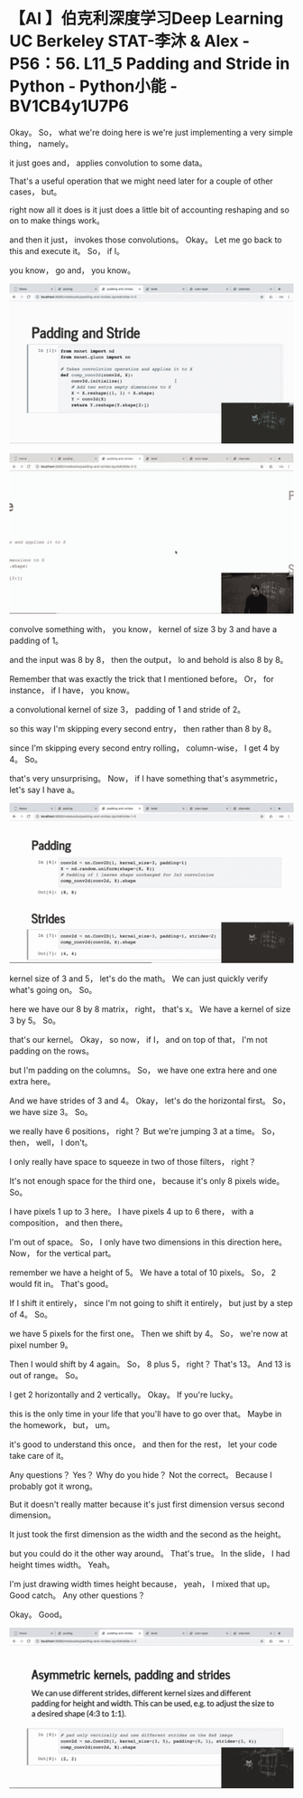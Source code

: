 # 【AI 】伯克利深度学习Deep Learning UC Berkeley STAT-李沐 & Alex - P56：56. L11_5 Padding and Stride in Python - Python小能 - BV1CB4y1U7P6

 Okay。 So， what we're doing here is we're just implementing a very simple thing， namely。

 it just goes and， applies convolution to some data。

 That's a useful operation that we might need later for a couple of other cases， but。

 right now all it does is it just does a little bit of accounting reshaping and so on to make things work。

 and then it just， invokes those convolutions。 Okay。 Let me go back to this and execute it。 So， if I。

 you know， go and， you know。

![](img/a9b722eb4ed87bf719e05353ef0955c9_1.png)

![](img/a9b722eb4ed87bf719e05353ef0955c9_2.png)

 convolve something with， you know， kernel of size 3 by 3 and have a padding of 1。

 and the input was 8 by 8， then the output， lo and behold is also 8 by 8。

 Remember that was exactly the trick that I mentioned before。 Or， for instance， if I have， you know。

 a convolutional kernel of size 3， padding of 1 and stride of 2。

 so this way I'm skipping every second entry， then rather than 8 by 8。

 since I'm skipping every second entry rolling， column-wise， I get 4 by 4。 So。

 that's very unsurprising。 Now， if I have something that's asymmetric， let's say I have a。



![](img/a9b722eb4ed87bf719e05353ef0955c9_4.png)

 kernel size of 3 and 5， let's do the math。 We can just quickly verify what's going on。 So。

 here we have our 8 by 8 matrix， right， that's x。 We have a kernel of size 3 by 5。 So。

 that's our kernel。 Okay， so now， if I， and on top of that， I'm not padding on the rows。

 but I'm padding on the columns。 So， we have one extra here and one extra here。

 And we have strides of 3 and 4。 Okay， let's do the horizontal first。 So， we have size 3。 So。

 we really have 6 positions， right？ But we're jumping 3 at a time。 So， then， well， I don't。

 I only really have space to squeeze in two of those filters， right？

 It's not enough space for the third one， because it's only 8 pixels wide。 So。

 I have pixels 1 up to 3 here。 I have pixels 4 up to 6 there， with a composition， and then there。

 I'm out of space。 So， I only have two dimensions in this direction here。 Now， for the vertical part。

 remember we have a height of 5。 We have a total of 10 pixels。 So， 2 would fit in。 That's good。

 If I shift it entirely， since I'm not going to shift it entirely， but just by a step of 4。 So。

 we have 5 pixels for the first one。 Then we shift by 4。 So， we're now at pixel number 9。

 Then I would shift by 4 again。 So， 8 plus 5， right？ That's 13。 And 13 is out of range。 So。

 I get 2 horizontally and 2 vertically。 Okay。 If you're lucky。

 this is the only time in your life that you'll have to go over that。 Maybe in the homework， but， um。

 it's good to understand this once， and then for the rest， let your code take care of it。

 Any questions？ Yes？ Why do you hide？ Not the correct。 Because I probably got it wrong。

 But it doesn't really matter because it's just first dimension versus second dimension。

 It just took the first dimension as the width and the second as the height。

 but you could do it the other way around。 That's true。 In the slide， I had height times width。 Yeah。

 I'm just drawing width times height because， yeah， I mixed that up。 Good catch。 Any other questions？

 Okay。 Good。

![](img/a9b722eb4ed87bf719e05353ef0955c9_6.png)